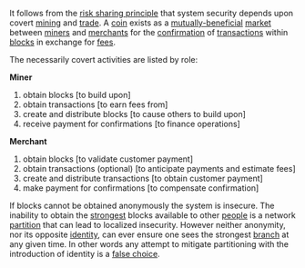 It follows from the [risk sharing principle](Risk-Sharing-Principle) that system security depends upon covert [mining](Glossary#mine) and [trade](Glossary#trade). A [coin](Glossary#coin) exists as a [mutually-beneficial](Balance-of-Power-Fallacy) [market](Glossary#market) between [miners](Glossary#miner) and [merchants](Glossary#merchant) for the [confirmation](Glossary#confirmation) of [transactions](Glossary#transaction) within [blocks](Glossary#block) in exchange for [fees](Glossary#fee).

The necessarily covert activities are listed by role:

**Miner**
1. obtain blocks [to build upon]
2. obtain transactions [to earn fees from]
3. create and distribute blocks [to cause others to build upon]
4. receive payment for confirmations [to finance operations]

**Merchant**
1. obtain blocks [to validate customer payment]
2. obtain transactions (optional) [to anticipate payments and estimate fees]
3. create and distribute transactions [to obtain customer payment]
4. make payment for confirmations [to compensate confirmation]

If blocks cannot be obtained anonymously the system is insecure. The inability to obtain the [strongest](Glossary#strong) blocks available to other [people](Glossary#person) is a network [partition](Glossary#partition) that can lead to localized insecurity. However neither anonymity, nor its opposite [identity](Glossary#identity), can ever ensure one sees the strongest [branch](Glossary#branch) at any given time. In other words any attempt to mitigate partitioning with the introduction of identity is a [false choice](https://en.wikipedia.org/wiki/False_dilemma).
